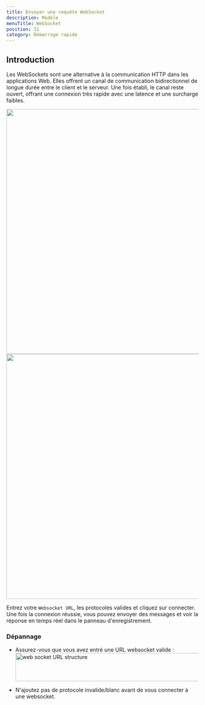 ```yaml
---
title: Envoyer une requête WebSocket
description: Modèle
menuTitle: WebSocket
position: 11
category: Démarrage rapide
---
```


## Introduction

Les WebSockets sont une alternative à la communication HTTP dans les applications Web.
Elles offrent un canal de communication bidirectionnel de longue durée entre le client et le serveur.
Une fois établi, le canal reste ouvert, offrant une connexion très rapide avec une latence et une surcharge faibles.

<img src="/realtime/Websocket-dark.png"   class="dark-img" width="1280" height="640" alt=""/>
<img src="/realtime/Websocket-light.png" class="light-img"  width="1280" height="640" alt=""/>

Entrez votre `Websocket URL`, les protocoles valides et cliquez sur connecter. Une fois la connexion réussie, vous pouvez envoyer des messages et voir la réponse en temps réel dans le panneau d'enregistrement.

### Dépannage

- Assurez-vous que vous avez entré une URL websocket valide :
  <img src="/realtime/websocketURL-light.png" width="600" height="74" alt="web socket URL structure"/>

- N'ajoutez pas de protocole invalide/blanc avant de vous connecter à une websocket.
